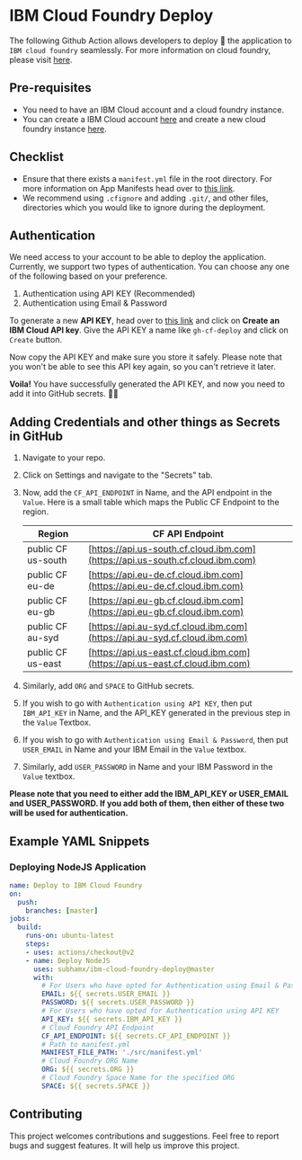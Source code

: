 # IBM Cloud Foundry Deploy

The following Github Action allows developers to deploy 🚀 the application to `IBM cloud foundry` seamlessly. For more information on cloud foundry, please visit [here](https://www.ibm.com/cloud/cloud-foundry).


## Pre-requisites
* You need to have an IBM Cloud account and a cloud foundry instance.
* You can create a IBM Cloud account [here](https://cloud.ibm.com/) and create a new cloud foundry instance [here](https://cloud.ibm.com/catalog/starters/cloud-foundry).
 
## Checklist 

* Ensure that there exists a `manifest.yml` file in the root directory. For more information on App Manifests head over to [this link](https://docs.cloudfoundry.org/devguide/deploy-apps/manifest.html).
* We recommend using `.cfignore` and adding `.git/`, and other files, directories which you would like to ignore during the deployment.


## Authentication

We need access to your account to be able to deploy the application. Currently, we support two types of authentication. You can choose any one of the following based on your preference.
1. Authentication using API KEY (Recommended)
2. Authentication using Email & Password

To generate a new **API KEY**, head over to [this link](https://cloud.ibm.com/iam/apikeys) and click on **Create an IBM Cloud API key**. Give the API KEY a name like `gh-cf-deploy` and click on `Create` button.

Now copy the API KEY and make sure you store it safely. Please note that you won't be able to see this API key again, so you can't retrieve it later. 

**Voila!** You have successfully generated the API KEY, and now you need to add it into GitHub secrets. 👏👏

## Adding Credentials and other things as Secrets in GitHub 
1. Navigate to your repo.
2. Click on Settings and navigate to the "Secrets" tab.
3. Now, add the `CF_API_ENDPOINT` in Name, and the API endpoint in the `Value`. 
    Here is a small table which maps the Public CF Endpoint to the region.

    | Region | CF API Endpoint|
    | ----------|--------------|
    | public CF us-south | [https://api.us-south.cf.cloud.ibm.com](https://api.us-south.cf.cloud.ibm.com)|
    | public CF eu-de | [https://api.eu-de.cf.cloud.ibm.com](https://api.eu-de.cf.cloud.ibm.com)|
    | public CF eu-gb | [https://api.eu-gb.cf.cloud.ibm.com](https://api.eu-gb.cf.cloud.ibm.com)|
    | public CF au-syd | [https://api.au-syd.cf.cloud.ibm.com](https://api.au-syd.cf.cloud.ibm.com)|
    | public CF us-east | [https://api.us-east.cf.cloud.ibm.com](https://api.us-east.cf.cloud.ibm.com)|

4. Similarly, add `ORG` and `SPACE` to GitHub secrets.
5. If you wish to go with  `Authentication using API KEY`, then put `IBM_API_KEY` in Name, and the API_KEY generated in the previous step in the `Value` Textbox.
6. If you wish to go with  `Authentication using Email & Password`, then put `USER_EMAIL` in Name and your IBM Email in the `Value` textbox.
7. Similarly, add `USER_PASSWORD` in Name and your IBM Password in the `Value` textbox.

**Please note that you need to either add the IBM_API_KEY or USER_EMAIL and USER_PASSWORD. If you add both of them, then either of these two will be used for authentication.**


## Example YAML Snippets

### Deploying NodeJS Application

```yaml
name: Deploy to IBM Cloud Foundry
on:
  push:
    branches: [master]
jobs:
  build:
    runs-on: ubuntu-latest
    steps:
    - uses: actions/checkout@v2
    - name: Deploy NodeJS
      uses: subhamx/ibm-cloud-foundry-deploy@master
      with:
        # For Users who have opted for Authentication using Email & Password
        EMAIL: ${{ secrets.USER_EMAIL }}
        PASSWORD: ${{ secrets.USER_PASSWORD }}
        # For Users who have opted for Authentication using API KEY
        API_KEY: ${{ secrets.IBM_API_KEY }}
        # Cloud Foundry API Endpoint
        CF_API_ENDPOINT: ${{ secrets.CF_API_ENDPOINT }}
        # Path to manifest.yml
        MANIFEST_FILE_PATH: './src/manifest.yml'
        # Cloud Foundry ORG Name
        ORG: ${{ secrets.ORG }}
        # Cloud Foundry Space Name for the specified ORG
        SPACE: ${{ secrets.SPACE }}
```


## Contributing

This project welcomes contributions and suggestions. Feel free to report bugs and suggest features. It will help us improve this project. 

